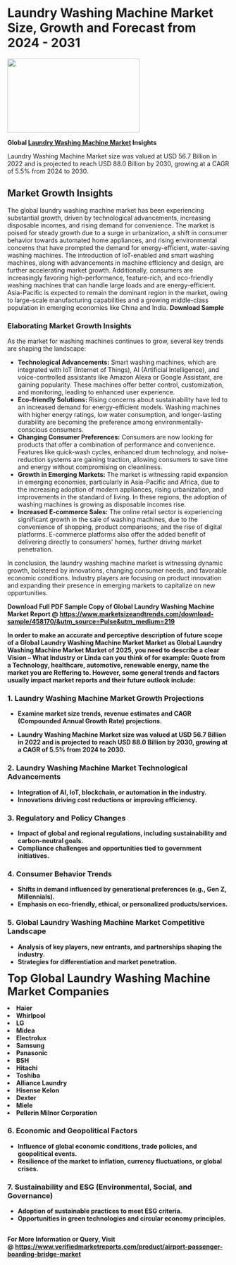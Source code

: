 <H1>Laundry Washing Machine Market Size, Growth and Forecast from 2024 - 2031</H1><img class="aligncenter size-medium wp-image-584254" src="https://thirdeyenews.in/wp-content/uploads/2024/09/Global-Market-Research-300x168.jpeg" alt="" width="300" height="168" /><p><strong>Global&nbsp;<a href="https://www.marketsizeandtrends.com/download-sample/458170/&amp;utm_source=Pulse&amp;utm_medium=219">Laundry Washing Machine Market</a> Insights</strong></p><p>Laundry Washing Machine Market size was valued at USD 56.7 Billion in 2022 and is projected to reach USD 88.0 Billion by 2030, growing at a CAGR of 5.5% from 2024 to 2030.</p><p><h2>Market Growth Insights</h2> <p>The global laundry washing machine market has been experiencing substantial growth, driven by technological advancements, increasing disposable incomes, and rising demand for convenience. The market is poised for steady growth due to a surge in urbanization, a shift in consumer behavior towards automated home appliances, and rising environmental concerns that have prompted the demand for energy-efficient, water-saving washing machines. The introduction of IoT-enabled and smart washing machines, along with advancements in machine efficiency and design, are further accelerating market growth. Additionally, consumers are increasingly favoring high-performance, feature-rich, and eco-friendly washing machines that can handle large loads and are energy-efficient. Asia-Pacific is expected to remain the dominant region in the market, owing to large-scale manufacturing capabilities and a growing middle-class population in emerging economies like China and India. <strong>Download Sample</strong> <h3>Elaborating Market Growth Insights</h3> <p>As the market for washing machines continues to grow, several key trends are shaping the landscape:</p> <ul> <li><strong>Technological Advancements:</strong> Smart washing machines, which are integrated with IoT (Internet of Things), AI (Artificial Intelligence), and voice-controlled assistants like Amazon Alexa or Google Assistant, are gaining popularity. These machines offer better control, customization, and monitoring, leading to enhanced user experience.</li> <li><strong>Eco-friendly Solutions:</strong> Rising concerns about sustainability have led to an increased demand for energy-efficient models. Washing machines with higher energy ratings, low water consumption, and longer-lasting durability are becoming the preference among environmentally-conscious consumers.</li> <li><strong>Changing Consumer Preferences:</strong> Consumers are now looking for products that offer a combination of performance and convenience. Features like quick-wash cycles, enhanced drum technology, and noise-reduction systems are gaining traction, allowing consumers to save time and energy without compromising on cleanliness.</li> <li><strong>Growth in Emerging Markets:</strong> The market is witnessing rapid expansion in emerging economies, particularly in Asia-Pacific and Africa, due to the increasing adoption of modern appliances, rising urbanization, and improvements in the standard of living. In these regions, the adoption of washing machines is growing as disposable incomes rise.</li> <li><strong>Increased E-commerce Sales:</strong> The online retail sector is experiencing significant growth in the sale of washing machines, due to the convenience of shopping, product comparisons, and the rise of digital platforms. E-commerce platforms also offer the added benefit of delivering directly to consumers' homes, further driving market penetration.</li> </ul> <p>In conclusion, the laundry washing machine market is witnessing dynamic growth, bolstered by innovations, changing consumer needs, and favorable economic conditions. Industry players are focusing on product innovation and expanding their presence in emerging markets to capitalize on new opportunities.</p> <strong></p><p><span class=""><strong>Download Full PDF Sample Copy of Global Laundry Washing Machine Market Report</strong> @ <a href="https://www.marketsizeandtrends.com/download-sample/458170/&amp;utm_source=Pulse&amp;utm_medium=219" target="_blank">https://www.marketsizeandtrends.com/download-sample/458170/&amp;utm_source=Pulse&amp;utm_medium=219</a></span></p><p>In order to make an accurate and perceptive description of future scope of a Global&nbsp;Laundry Washing Machine Market Market as Global&nbsp;Laundry Washing Machine Market Market of 2025, you need to describe a clear Vision &ndash; What Industry or Linda can you think of for example: Quote from a Technology, healthcare, automotive, renewable energy, name the market you are Reffering to. However, some general trends and factors usually impact market reports and their future outlook include:</p><h3>1.&nbsp;<strong>Laundry Washing Machine Market Growth Projections</strong></h3><ul><li>Examine market size trends, revenue estimates and CAGR (Compounded Annual Growth Rate) projections.</li><li><p>Laundry Washing Machine Market size was valued at USD 56.7 Billion in 2022 and is projected to reach USD 88.0 Billion by 2030, growing at a CAGR of 5.5% from 2024 to 2030.</p></li></ul><h3>2.&nbsp;<strong>Laundry Washing Machine Market Technological Advancements</strong></h3><ul><li>Integration of AI, IoT, blockchain, or automation in the industry.</li><li>Innovations driving cost reductions or improving efficiency.</li></ul><h3>3.&nbsp;<strong>Regulatory and Policy Changes</strong></h3><ul><li>Impact of global and regional regulations, including sustainability and carbon-neutral goals.</li><li>Compliance challenges and opportunities tied to government initiatives.</li></ul><h3>4.&nbsp;<strong>Consumer Behavior Trends</strong></h3><ul><li>Shifts in demand influenced by generational preferences (e.g., Gen Z, Millennials).</li><li>Emphasis on eco-friendly, ethical, or personalized products/services.</li></ul><h3>5.&nbsp;<strong>Global Laundry Washing Machine Market Competitive Landscape</strong></h3><ul><li>Analysis of key players, new entrants, and partnerships shaping the industry.</li><li>Strategies for differentiation and market penetration.</li></ul><p data-pm-slice="1 1 []"><span style="color: inherit; font-family: inherit; font-size: 25px;">Top Global Laundry Washing Machine Market Companies</span></p><div class="" data-test-id=""><p><li>Haier</li><li> Whirlpool</li><li> LG</li><li> Midea</li><li> Electrolux</li><li> Samsung</li><li> Panasonic</li><li> BSH</li><li> Hitachi</li><li> Toshiba</li><li> Alliance Laundry</li><li> Hisense Kelon</li><li> Dexter</li><li> Miele</li><li> Pellerin Milnor Corporation</li></p></div><h3>6.&nbsp;<strong>Economic and Geopolitical Factors</strong></h3><ul><li>Influence of global economic conditions, trade policies, and geopolitical events.</li><li>Resilience of the market to inflation, currency fluctuations, or global crises.</li></ul><h3>7.&nbsp;<strong>Sustainability and ESG (Environmental, Social, and Governance)</strong></h3><ul><li>Adoption of sustainable practices to meet ESG criteria.</li><li>Opportunities in green technologies and circular economy principles.</li></ul><h2><strong style="font-size: 14px;">For More Information or Query, Visit @&nbsp;</strong><a style="background-color: #ffffff; font-size: 14px;" href="https://www.marketsizeandtrends.com/report/laundry-washing-machine-market/" target="_blank">https://www.verifiedmarketreports.com/product/airport-passenger-boarding-bridge-market</a></h2>
